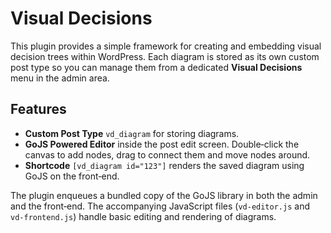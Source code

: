 # Visual Decisions

This plugin provides a simple framework for creating and embedding visual decision trees within WordPress. Each diagram is stored as its own custom post type so you can manage them from a dedicated **Visual Decisions** menu in the admin area.

## Features

- **Custom Post Type** `vd_diagram` for storing diagrams.
- **GoJS Powered Editor** inside the post edit screen. Double‑click the canvas to add nodes, drag to connect them and move nodes around.
- **Shortcode** `[vd_diagram id="123"]` renders the saved diagram using GoJS on the front‑end.

The plugin enqueues a bundled copy of the GoJS library in both the admin and the front‑end. The accompanying JavaScript files (`vd-editor.js` and `vd-frontend.js`) handle basic editing and rendering of diagrams.
